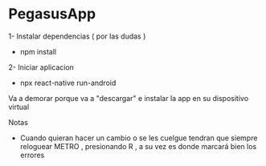 # PegasusApp


1- Instalar dependencias ( por las dudas ) 

- npm install

2- Iniciar aplicacion

- npx react-native run-android 

Va a demorar porque va a "descargar" e instalar la app en su dispositivo virtual


Notas

- Cuando quieran hacer un cambio o se les cuelgue tendran que siempre reloguear METRO , presionando R , a su vez es donde marcará bien los errores
